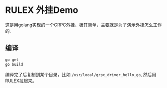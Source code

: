 # RULEX 外挂Demo
这是用golang实现的一个GRPC外挂，极其简单，主要就是为了演示外挂怎么工作的.

## 编译
```bash
go get
go build
```
编译完了后复制到某个目录，比如 `/usr/local/grpc_driver_hello_go`, 然后用RULEX拉起来。